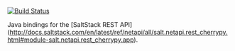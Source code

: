 [![Build Status](https://travis-ci.org/SUSE/saltstack-netapi-client-java.svg?branch=master)](https://travis-ci.org/SUSE/saltstack-netapi-client-java)

Java bindings for the [SaltStack REST API] (http://docs.saltstack.com/en/latest/ref/netapi/all/salt.netapi.rest_cherrypy.html#module-salt.netapi.rest_cherrypy.app).
